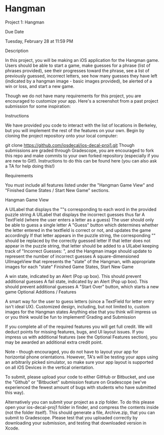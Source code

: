 # Hangman
Project 1: Hangman

Due Date

Tuesday, February 28 at 11:59 PM

Description

In this project, you will be making an iOS application for the Hangman game. Users should be able to start a game, make guesses for a phrase (list of phrases provided), see their progresses toward the phrase, see a list of previously guessed, incorrect letters, see how many guesses they have left (indicated by a hangman image - basic images provided), be alerted of a win or loss, and start a new game.

Though we do not have many requirements for this project, you are encouraged to customize your app. Here's a screenshot from a past project submission for some inspiration:

Instructions

We have provided you code to interact with the list of locations in Berkeley, but you will implement the rest of the features on your own. Begin by cloning the project repository onto your local computer:

git clone https://github.com/iosdecal/ios-decal-proj1.git Though submissions are graded through Gradescope, you are encouraged to fork this repo and make commits to your own forked repository (especially if you are new to Git!). Instructions to do this can be found here (you can also ask a TA for help doing this!)

Requirements

You must include all features listed under the "Hangman Game View" and "Finished Game States / Start New Game" sections.

Hangman Game View

A UILabel that displays the ""s corresponding to each word in the provided puzzle string A UILabel that displays the incorrect guesses thus far A TextField (where the user enters a letter as a guess) The user should only be able to guess a single letter A "Guess" button which determines whether the letter entered in the textfield is correct or not, and updates the game accordingly If that letter appears in the puzzle string, the corresponding "" should be replaced by the correctly guessed letter If that letter does not appear in the puzzle string, that letter should be added to a UILabel keeping track of "Incorrect Guesses: ", and the Hangman image should update to represent the number of incorrect guesses A square-dimensioned UIImageView that represents the "state" of the Hangman, with appropriate images for each "state" Finished Game States, Start New Game

A win state, indicated by an Alert (Pop up box). This should prevent additional guesses A fail state, indicated by an Alert (Pop up box). This should prevent additional guesses A "Start Over" button, which starts a new game Optional Additions / Features

A smart way for the user to guess letters (since a TextField for letter entry isn't ideal UX). Customized design, including, but not limited to, custom images for the Hangman states Anything else that you think will impress us or you think would be fun to implement! Grading and Submission

If you complete all of the required features you will get full credit. We will deduct points for missing features, bugs, and UI layout issues. If you impress us with additional features (see the Optional Features section), you may be awarded an additional extra credit point.

Note - though encouraged, you do not have to layout your app for horizontal phone orientations. However, TA's will be testing your apps using an arbitrarily picked simulator, so make sure your app layout is supported on all iOS Devices in the vertical orientation.

To submit, please upload your code to either GitHub or Bitbucket, and use the "Github" or "Bitbucket" submission feature on Gradescope (we've experienced the fewest amount of bugs with students who have submitted this way).

Alternatively you can submit your project as a zip folder. To do this please open your ios-decal-proj1 folder in finder, and compress the contents inside (not the folder itself). This should generate a file, Archive.zip, that you can submit to Gradescope. Please test that you uploaded correctly by downloading your submission, and testing that downloaded version in Xcode.
